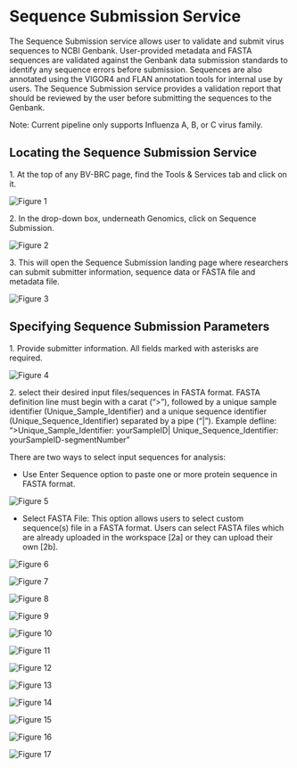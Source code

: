 # Sequence Submission Service
The Sequence Submission service allows user to validate and submit virus sequences to NCBI Genbank. User-provided metadata and FASTA sequences are validated against the Genbank data submission standards to identify any sequence errors before submission. Sequences are also annotated using the VIGOR4 and FLAN annotation tools for internal use by users. The Sequence Submission service provides a validation report that should be reviewed by the user before submitting the sequences to the Genbank. 

Note: Current pipeline only supports Influenza A, B, or C virus family.

## Locating the Sequence Submission Service

1\. At the top of any BV-BRC page, find the Tools & Services tab and click on it.
 
![Figure 1](./images/fig1.png "Figure 1")

2\. In the drop-down box, underneath Genomics, click on Sequence Submission.

![Figure 2](./images/fig2.png "Figure 2")

3\. This will open the Sequence Submission landing page where researchers can submit submitter information, sequence data or FASTA file and metadata file.

![Figure 3](./images/fig3.png "Figure 3")

## Specifying Sequence Submission Parameters

1\. Provide submitter information. All fields marked with asterisks are required.

![Figure 4](./images/fig4.png "Figure 4")

2\. select their desired input files/sequences in FASTA format. FASTA definition line must begin with a carat (“>”), followed by a unique sample identifier (Unique_Sample_Identifier) and a unique sequence identifier (Unique_Sequence_Identifier) separated by a pipe (“|”). 
Example defline: “>Unique_Sample_Identifier: yourSampleID| Unique_Sequence_Identifier: yourSampleID-segmentNumber”

There are two ways to select input sequences for analysis: 
* Use Enter Sequence option to paste one or more protein sequence in FASTA format.

![Figure 5](./images/fig5.png "Figure 5")

* Select FASTA File: This option allows users to select custom sequence(s) file in a FASTA format. Users can select FASTA files which are already uploaded in the workspace [2a] or they can upload their own [2b].


![Figure 6](./images/fig6.png "Figure 6")



![Figure 7](./images/fig7.png "Figure 7")



![Figure 8](./images/fig8.png "Figure 8")



![Figure 9](./images/fig9.png "Figure 9")



![Figure 10](./images/fig10.png "Figure 10")



![Figure 11](./images/fig11.png "Figure 11")



![Figure 12](./images/fig12.png "Figure 12")



![Figure 13](./images/fig13.png "Figure 13")



![Figure 14](./images/fig14.png "Figure 14")



![Figure 15](./images/fig15.png "Figure 15")



![Figure 16](./images/fig16.png "Figure 16")



![Figure 17](./images/fig17.png "Figure 17")



